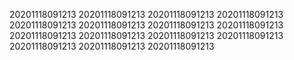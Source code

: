 20201118091213
20201118091213
20201118091213
20201118091213
20201118091213
20201118091213
20201118091213
20201118091213
20201118091213
20201118091213
20201118091213
20201118091213
20201118091213
20201118091213
20201118091213
